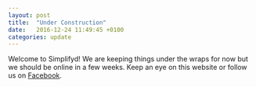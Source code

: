 ```yaml
---
layout: post
title:  "Under Construction"
date:   2016-12-24 11:49:45 +0100
categories: update
---
```

Welcome to Simplifyd! We are keeping things under the wraps for now but we should be online in a few weeks. Keep an eye on this website or follow us on [Facebook](https://www.facebook.com/SimplifydPodcast).
